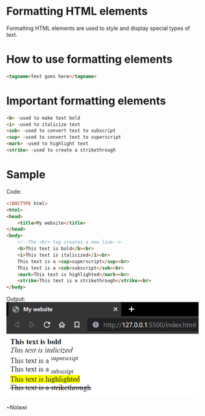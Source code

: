 # Formatting HTML elements
Formatting HTML elements are used to style and display special types of text.

# How to use formatting elements
```html
<tagname>Text goes here</tagname>
```

# Important formatting elements
```html
<b> -used to make text bold
<i> -used to italicize text
<sub> -used to convert text to subscript
<sup> -used to convert text to superscript
<mark> -used to highlight text
<strike> -used to create a strikethrough
```

# Sample
Code:
```html
<!DOCTYPE html>
<html>
<head>
    <title>My website</title>
</head>
<body>
    <!--The <br> tag creates a new line-->
    <b>This text is bold</b><br>
    <i>This text is italicized</i><br>
    This text is a <sup>superscript</sup><br>
    This text is a <sub>subscript</sub><br>
    <mark>This text is highlighted</mark><br>
    <strike>This text is a strikethrough</strike><br>
</body>
```

Output:
![Output](./media/html_elemetns3.png)

~Nolawi